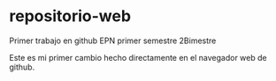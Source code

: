 # repositorio-web
Primer trabajo en github EPN primer semestre 2Bimestre

Este es mi primer cambio hecho directamente en el navegador web de github.

